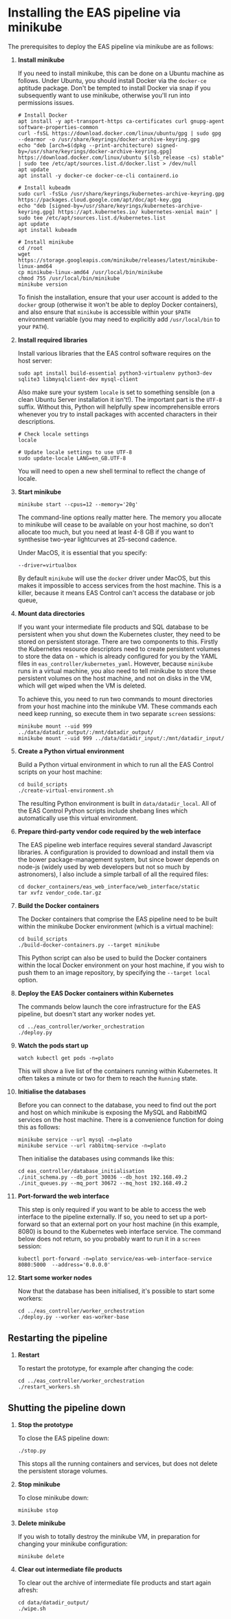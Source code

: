 # Installing the EAS pipeline via minikube

The prerequisites to deploy the EAS pipeline via minikube are as follows:

1. **Install minikube**

   If you need to install minikube, this can be done on a Ubuntu machine as follows. Under Ubuntu, you should install
   Docker via the `docker-ce` aptitude package. Don't be tempted to install Docker via snap if you subsequently want to
   use minikube, otherwise you'll run into permissions issues.

    ```
    # Install Docker
    apt install -y apt-transport-https ca-certificates curl gnupg-agent software-properties-common
    curl -fsSL https://download.docker.com/linux/ubuntu/gpg | sudo gpg --dearmor -o /usr/share/keyrings/docker-archive-keyring.gpg
    echo "deb [arch=$(dpkg --print-architecture) signed-by=/usr/share/keyrings/docker-archive-keyring.gpg] https://download.docker.com/linux/ubuntu $(lsb_release -cs) stable" | sudo tee /etc/apt/sources.list.d/docker.list > /dev/null
    apt update
    apt install -y docker-ce docker-ce-cli containerd.io

    # Install kubeadm
    sudo curl -fsSLo /usr/share/keyrings/kubernetes-archive-keyring.gpg https://packages.cloud.google.com/apt/doc/apt-key.gpg
    echo "deb [signed-by=/usr/share/keyrings/kubernetes-archive-keyring.gpg] https://apt.kubernetes.io/ kubernetes-xenial main" | sudo tee /etc/apt/sources.list.d/kubernetes.list
    apt update
    apt install kubeadm

    # Install minikube
    cd /root
    wget https://storage.googleapis.com/minikube/releases/latest/minikube-linux-amd64
    cp minikube-linux-amd64 /usr/local/bin/minikube
    chmod 755 /usr/local/bin/minikube
    minikube version
   ```

   To finish the installation, ensure that your user account is added to the `docker` group (otherwise it won't be able
   to deploy Docker containers), and also ensure that `minikube` is accessible within your `$PATH` environment
   variable (you may need to explicitly add `/usr/local/bin` to your `PATH`).

2. **Install required libraries**

   Install various libraries that the EAS control software requires on the host server:

   ```
   sudo apt install build-essential python3-virtualenv python3-dev sqlite3 libmysqlclient-dev mysql-client
   ```
   
   Also make sure your system `locale` is set to something sensible (on a clean Ubuntu Server installation it isn't!). The important part is the `UTF-8` suffix. Without this, Python will helpfully spew incomprehensible errors whenever you try to install packages with accented characters in their descriptions.

   ```
   # Check locale settings
   locale
   
   # Update locale settings to use UTF-8
   sudo update-locale LANG=en_GB.UTF-8
   ```
   
   You will need to open a new shell terminal to reflect the change of locale.

3. **Start minikube**

    ```
    minikube start --cpus=12 --memory='20g'
    ```

   The command-line options really matter here. The memory you allocate to minikube will cease to be available on your
   host machine, so don't allocate too much, but you need at least 4-8 GB if you want to synthesise two-year lightcurves
   at 25-second cadence.

   Under MacOS, it is essential that you specify:

   ```
   --driver=virtualbox
   ```

   By default `minikube` will use the `docker` driver under MacOS, but this makes it impossible to access services from
   the host machine. This is a killer, because it means EAS Control can't access the database or job queue,

4. **Mount data directories**

   If you want your intermediate file products and SQL database to be persistent when you shut down the Kubernetes
   cluster, they need to be stored on persistent storage. There are two components to this. Firstly the Kubernetes
   resource descriptors need to create persistent volumes to store the data on - which is already configured for you by
   the YAML files in `eas_controller/kubernetes_yaml`. However, because `minikube` runs in a virtual machine, you also
   need to tell minikube to store these persistent volumes on the host machine, and not on disks in the VM, which will
   get wiped when the VM is deleted.

   To achieve this, you need to run two commands to mount directories from your host machine into the minikube VM. These
   commands each need keep running, so execute them in two separate `screen` sessions:

    ```
    minikube mount --uid 999 ../data/datadir_output/:/mnt/datadir_output/
    minikube mount --uid 999 ../data/datadir_input/:/mnt/datadir_input/
    ```

5. **Create a Python virtual environment**

   Build a Python virtual environment in which to run all the EAS Control scripts on your host machine:
   ```
   cd build_scripts
   ./create-virtual-environment.sh
   ```
   The resulting Python environment is built in `data/datadir_local`. All of the EAS Control Python scripts include
   shebang lines which automatically use this virtual environment.

6. **Prepare third-party vendor code required by the web interface**

   The EAS pipeline web interface requires several standard Javascript libraries. A configuration is provided to
   download and install them via the bower package-management system, but since bower depends on node-js (widely used by
   web developers but not so much by astronomers), I also include a simple tarball of all the required files:

   ```
   cd docker_containers/eas_web_interface/web_interface/static
   tar xvfz vendor_code.tar.gz
   ```

7. **Build the Docker containers**

   The Docker containers that comprise the EAS pipeline need to be built within the minikube Docker environment (which
   is a virtual machine):

   ```
   cd build_scripts
   ./build-docker-containers.py --target minikube
   ```

   This Python script can also be used to build the Docker containers within the local Docker environment on your host
   machine, if you wish to push them to an image repository, by specifying the `--target local` option.

8. **Deploy the EAS Docker containers within Kubernetes**

   The commands below launch the core infrastructure for the EAS pipeline, but doesn't start any worker nodes yet.

    ```
    cd ../eas_controller/worker_orchestration
    ./deploy.py
    ```

9. **Watch the pods start up**

    ```
    watch kubectl get pods -n=plato
    ```

   This will show a live list of the containers running within Kubernetes. It often takes a minute or two for them to
   reach the `Running` state.

10. **Initialise the databases**

    Before you can connect to the database, you need to find out the port and host on which minikube is exposing the
    MySQL and RabbitMQ services on the host machine. There is a convenience function for doing this as follows:

    ```
    minikube service --url mysql -n=plato
    minikube service --url rabbitmq-service -n=plato
    ```

    Then initialise the databases using commands like this:

    ```
    cd eas_controller/database_initialisation
    ./init_schema.py --db_port 30036 --db_host 192.168.49.2
    ./init_queues.py --mq_port 30672 --mq_host 192.168.49.2
    ```

11. **Port-forward the web interface**

    This step is only required if you want to be able to access the web interface to the pipeline externally. If so, you
    need to set up a port-forward so that an external port on your host machine (in this example, 8080) is bound to the
    Kubernetes web interface service. The command below does not return, so you probably want to run it in a `screen`
    session:

    ```
    kubectl port-forward -n=plato service/eas-web-interface-service 8080:5000  --address='0.0.0.0'
    ```

12. **Start some worker nodes**

    Now that the database has been initialised, it's possible to start some workers:

    ```
    cd ../eas_controller/worker_orchestration
    ./deploy.py --worker eas-worker-base
    ```

## Restarting the pipeline

1. **Restart**

   To restart the prototype, for example after changing the code:

     ```
     cd ../eas_controller/worker_orchestration
     ./restart_workers.sh
     ```

## Shutting the pipeline down

1. **Stop the prototype**

   To close the EAS pipeline down:

    ```
    ./stop.py
    ```

   This stops all the running containers and services, but does not delete the persistent storage volumes.

2. **Stop minikube**

   To close minikube down:

    ```
    minikube stop
    ```

3. **Delete minikube**

   If you wish to totally destroy the minikube VM, in preparation for changing your minikube configuration:

    ```
    minikube delete
    ```

4. **Clear out intermediate file products**

   To clear out the archive of intermediate file products and start again afresh:

    ```
    cd data/datadir_output/
    ./wipe.sh
    ```
